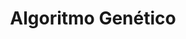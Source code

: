 ---
title: "Algoritmo Genético"
description: "Algoritmo Genético que pretende resolver el problema del viajante (TSP) desde dos lógicas diferentes."
cluster: "Python"
badges: ["Python", "Linear Regression", "Linear Models"]
slug: "algoritmo_genetico"
draft: false
---